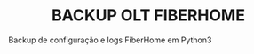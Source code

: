 <h1 align="center">
     BACKUP OLT FIBERHOME
</h1>
<p> Backup de configuração e logs FiberHome em Python3</p>
<h1 align="center"> </h1>

  
